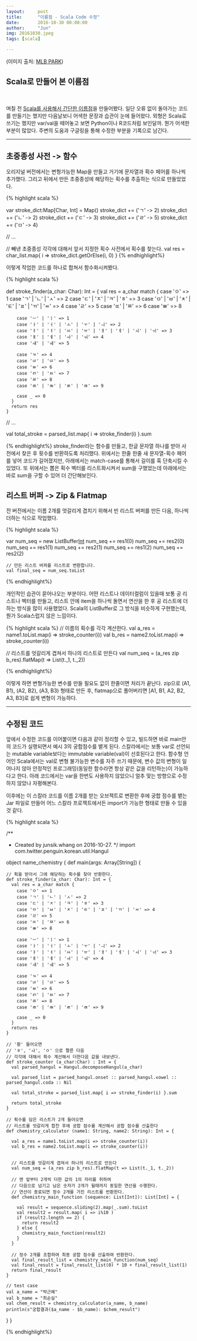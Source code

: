```yaml
---
layout:     post
title:      "이름점 - Scala Code 수정"
date:       2016-10-30 00:00:00
author:     "Jun"
img: 20161030.jpeg
tags: [scala]

---
```

(이미지 출처: <a href="http://mlbpark.donga.com/mlbpark/b.php?p=1&b=bullpen2&id=6331350&select=title&query=&user=&reply=">MLB PARK</a>)


## Scala로 만들어 본 이름점
<br>

며칠 전 <a href="http://jsideas.net/scala/2016/10/27/name_chemistry.html">Scala를 사용해서 간단한 이름점</a>을 만들어봤다. 일단 오류 없이 돌아가는 코드를 만들기는 했지만 다음날보니 어색한 문장과 습관이 눈에 들어왔다. 외형은 Scala로 쓰기는 했지만 var/val을 떼어놓고 보면 Python이나 R코드처럼 보인달까. 뭔가 어색한 부분이 많았다. 주변의 도움과 구글링을 통해 수정한 부분을 기록으로 남긴다.
<hr>

## 초중종성 사전 -> 함수
오리지널 버전에서는 변형가능한 Map을 만들고 거기에 문자열과 획수 페어를 하나씩 추가했다. 그리고 뒤에서 만든 초중종성에 해당하는 획수를 추출하는 식으로 만들었었다.

{% highlight scala %}

var stroke_dict:Map[Char, Int] = Map()
stroke_dict += ('ㄱ' -> 2)
stroke_dict += ('ㄴ' -> 2)
stroke_dict += ('ㄷ' -> 3)
stroke_dict += ('ㄹ' -> 5)
stroke_dict += ('ㅁ' -> 4)

// ...

// 빼낸 초중종성 각각에 대해서 앞서 지정한 획수 사전에서 획수를 찾는다.
val res = char_list.map{ i => stroke_dict.getOrElse(i, 0) }
{% endhighlight%}

이렇게 작업한 코드를 하나로 합쳐서 함수화시켜봤다.


{% highlight scala %}

def stroke_finder(a_char: Char): Int = {
      val res = a_char match {
        case 'ㅇ' => 1
        case 'ㄱ' | 'ㄴ' | 'ㅅ' => 2
        case 'ㄷ' | 'ㅈ' | 'ㅋ' | 'ㅎ' => 3
        case 'ㅁ' | 'ㅂ' | 'ㅊ' | 'ㅌ' | 'ㅍ' | 'ㄲ' | 'ㅆ' => 4
        case 'ㄹ' => 5
        case 'ㄸ' | 'ㅉ' => 6
        case 'ㅃ' => 8

        case 'ㅡ' | 'ㅣ' => 1
        case 'ㅏ' | 'ㅓ' | 'ㅗ' | 'ㅜ' | 'ㅢ' => 2
        case 'ㅑ' | 'ㅕ' | 'ㅛ' | 'ㅠ' | 'ㅐ' | 'ㅔ' | 'ㅚ' | 'ㅟ' => 3
        case 'ㅒ' | 'ㅖ' | 'ㅘ' | 'ㅝ' => 4
        case 'ㅙ' | 'ㅞ' => 5

        case 'ㄳ' => 4
        case 'ㄵ' | 'ㄶ' => 5
        case 'ㅄ' => 6
        case 'ㄺ' | 'ㄽ' => 7
        case 'ㅀ' => 8
        case 'ㄻ' | 'ㄼ' | 'ㄾ' | 'ㄿ' => 9

        case _ => 0
      }
      return res
    }

// ...

val total_stroke = parsed_list.map{ i => stroke_finder(i) }.sum

{% endhighlight%}
stroke_finder라는 함수를 만들고, 한글 문자열 하나를 받아 사전에서 찾은 후 횟수를 반환하도록 처리했다. 위에서는 한줄 한줄 새 문자열-획수 페어를 넣어 코드가 길어졌지만, 아래에서는 match-case를 통해서 길이를 훅 단축시킬 수 있었다. 또 위에서는 뽑은 획수 벡터를 리스트화시켜서 sum을 구했었는데 아래에서는 바로 sum을 구할 수 있어 더 간단해보인다.

## 리스트 버퍼 -> Zip & Flatmap

전 버전에서는 이름 2개를 엇갈리게 겹치기 위해서 빈 리스트 버퍼를 만든 다음, 하나씩 더하는 식으로 작업했다.

{% highlight scala %}

var num_seq = new ListBuffer[Int]()
    num_seq += res1(0)
    num_seq += res2(0)
    num_seq += res1(1)
    num_seq += res2(1)
    num_seq += res1(2)
    num_seq += res2(2)

    // 만든 리스트 버퍼를 리스트로 변환합니다.
    val final_seq = num_seq.toList

{% endhighlight%}

개인적인 습관이 묻어나오는 부분이다. 어떤 리스트나 데이터컬럼이 있을때 보통 공 리스트나 벡터를 만들고, 리스트 안에 item을 하나씩 돌면서 연산을 한 후 공 리스트에 더하는 방식을 많이 사용했었다. Scala의 ListBuffer로 그 방식을 비슷하게 구현했는데, 뭔가 Scala스럽지 않은 느낌이다. 

{% highlight scala %}
// 이름의 획수를 각각 계산한다.
val a_res = name1.toList.map(i => stroke_counter(i))
val b_res = name2.toList.map(i => stroke_counter(i))

// 리스트를 엇갈리게 겹쳐서 하나의 리스트로 만든다
val num_seq = (a_res zip b_res).flatMap(t => List(t._1, t._2))

{% endhighlight%}

이렇게 하면 변형가능한 변수를 만들 필요도 없이 한줄이면 처리가 끝난다. zip으로 (A1, B1), (A2, B2), (A3, B3) 형태로 만든 후, flatmap으로 풀어버리면 [A1, B1, A2, B2, A3, B3]로 쉽게 변형이 가능하다.

<hr>

## 수정된 코드
앞에서 수정한 코드를 이어붙이면 다음과 같이 정리할 수 있고, 빌드하면 바로 main안의 코드가 실행되면서 예시 3의 궁합점수를 뱉게 된다. 스칼라에서는 보통 var로 선언되는 mutable variable보다는 immutable variable(val)이 선호된다고 한다. 함수형 언어인 Scala에서는 val로 변형 불가능한 변수를 자주 쓰기 때문에, 변수 값의 변형이 일어나지 않아 안정적인 프로그래밍(동일한 함수라면 항상 같은 값을 리턴하는)이 가능하다고 한다. 아래 코드에서는 var을 한번도 사용하지 않았으니 얼추 맞는 방향으로 수정하지 않았나 자평해본다.

이후에는 이 스칼라 코드를 이름 2개를 받는 오브젝트로 변환한 후에 궁합 점수를 뱉는 Jar 파일로 만들어 어느 스칼라 프로젝트에서든 import가 가능한 형태로 만들 수 있을 것 같다.

{% highlight scala %}

/**
  * Created by junsik.whang on 2016-10-27.
  */
import com.twitter.penguin.korean.util.Hangul

object name_chemistry {
  def main(args: Array[String]) {

    // 획을 받아서 그에 해당하는 획수를 찾아 반환한다.
    def stroke_finder(a_char: Char): Int = {
      val res = a_char match {
        case 'ㅇ' => 1
        case 'ㄱ' | 'ㄴ' | 'ㅅ' => 2
        case 'ㄷ' | 'ㅈ' | 'ㅋ' | 'ㅎ' => 3
        case 'ㅁ' | 'ㅂ' | 'ㅊ' | 'ㅌ' | 'ㅍ' | 'ㄲ' | 'ㅆ' => 4
        case 'ㄹ' => 5
        case 'ㄸ' | 'ㅉ' => 6
        case 'ㅃ' => 8

        case 'ㅡ' | 'ㅣ' => 1
        case 'ㅏ' | 'ㅓ' | 'ㅗ' | 'ㅜ' | 'ㅢ' => 2
        case 'ㅑ' | 'ㅕ' | 'ㅛ' | 'ㅠ' | 'ㅐ' | 'ㅔ' | 'ㅚ' | 'ㅟ' => 3
        case 'ㅒ' | 'ㅖ' | 'ㅘ' | 'ㅝ' => 4
        case 'ㅙ' | 'ㅞ' => 5

        case 'ㄳ' => 4
        case 'ㄵ' | 'ㄶ' => 5
        case 'ㅄ' => 6
        case 'ㄺ' | 'ㄽ' => 7
        case 'ㅀ' => 8
        case 'ㄻ' | 'ㄼ' | 'ㄾ' | 'ㄿ' => 9

        case _ => 0
      }
      return res
    }

    // '황' 들어오면
    // 'ㅎ', 'ㅘ', 'ㅇ' 으로 짤른 다음
    // 각각에 대해서 획수 계산해서 더한다음 값을 내보낸다.
    def stroke_counter (a_char:Char) : Int = {
      val parsed_hangul = Hangul.decomposeHangul(a_char)

      val parsed_list = parsed_hangul.onset :: parsed_hangul.vowel :: parsed_hangul.coda :: Nil

      val total_stroke = parsed_list.map{ i => stroke_finder(i) }.sum

      return total_stroke
    }

    // 획수를 담은 리스트가 2개 들어오면
    // 리스트를 엇갈리게 합친 후에 궁합 점수를 계산해서 궁합 점수를 산출한다
    def chemistry_calculator (name1: String, name2: String): Int = {

      val a_res = name1.toList.map(i => stroke_counter(i))
      val b_res = name2.toList.map(i => stroke_counter(i))


      // 리스트를 엇갈리게 겹쳐서 하나의 리스트로 만든다
      val num_seq = (a_res zip b_res).flatMap(t => List(t._1, t._2))

      // 맨 앞부터 2개씩 더한 값의 1의 자리를 취하여
      // 다음으로 넘기고 남은 숫자가 2개가 될때까지 동일한 연산을 수행한다.
      // 연산이 종료되면 정수 2개를 가진 리스트를 반환한다.
      def chemistry_main_function (sequence: List[Int]): List[Int] = {

        val result = sequence.sliding(2).map(_.sum).toList
        val result2 = result.map( i => i%10 )
        if (result2.length == 2) {
          return result2
        } else {
          chemistry_main_function(result2)
        }
      }

      // 정수 2개를 조합하여 최종 궁합 점수를 산출하여 반환한다.
      val final_result_list = chemistry_main_function(num_seq)
      val final_result = final_result_list(0) * 10 + final_result_list(1)
      return final_result
    }

    // test case
    val a_name = "박근혜"
    val b_name = "최순실"
    val chem_result = chemistry_calculator(a_name, b_name)
    println(s"궁합결과($a_name - $b_name): $chem_result")
  }
}

{% endhighlight%}